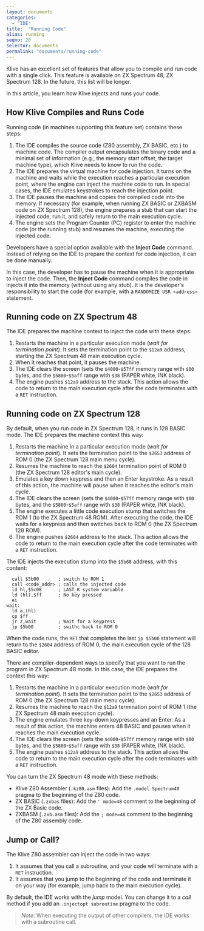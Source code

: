 ```yaml
---
layout: documents
categories: 
  - "IDE"
title:  "Running Code"
alias: running
seqno: 20
selector: documents
permalink: "documents/running-code"
---
```


Klive has an excellent set of features that allow you to compile and run code with a single click. This feature is available on ZX Spectrum 48, ZX Spectrum 128. In the future, this list will be longer.

In this article, you learn how Klive injects and runs your code.

## How Klive Compiles and Runs Code

Running code (in machines supporting this feature set) contains these steps:

1. The IDE compiles the source code (Z80 assembly, ZX BASIC, etc.) to machine code. The compiler output encapsulates the binary code and a minimal set of information (e.g., the memory start offset, the target machine type), which Klive needs to know to run the code.
2. The IDE prepares the virtual machine for code injection. It turns on the machine and waits while the execution reaches a particular execution point, where the engine can inject the machine code to run. In special cases, the IDE emulates keystrokes to reach the injection point.
3. The IDE pauses the machine and copies the compiled code into the memory. If necessary (for example, when running ZX BASIC or ZXBASM code on ZX Spectrum 128), the engine prepares a stub that can start the injected code, run it, and safely return to the main execution cycle.
4. The engine sets the Program Counter (PC) register to enter the machine code (or the running stub) and resumes the machine, executing the injected code.

Developers have a special option available with the **Inject Code** command. Instead of relying on the IDE to prepare the context for code injection, it can be done manually.

In this case, the developer has to pause the machine when it is appropriate to inject the code. Then, the **Inject Code** command compiles the code in injects it into the memory (without using any stub). It is the developer's responsibility to start the code (for example, with a `RANDOMIZE USR <address>` statement.

## Running code on ZX Spectrum 48

The IDE prepares the machine context to inject the code with these steps:
1. Restarts the machine in a particular execution mode (*wait for termination point*). It sets the termination point to the `$12a9` address, starting the ZX Spectrum 48 main execution cycle.
2. When it reaches that point, it pauses the machine.
3. The IDE clears the screen (sets the `$4000`-`$57ff` memory range with `$00` bytes, and the `$5800`-`$5aff` range with `$38` (PAPER white, INK black).
4. The engine pushes `$12a9` address to the stack. This action allows the code to return to the main execution cycle after the code terminates with a `RET` instruction.

## Running code on ZX Spectrum 128

By default, when you run code in ZX Spectrum 128, it runs in 128 BASIC mode. The IDE prepares the machine context this way:
1. Restarts the machine in a particular execution mode (*wait for termination point*). It sets the termination point to the `$2653` address of ROM 0 (the ZX Spectrum 128 main menu cycle).
2. Resumes the machine to reach the `$2604` termination point of ROM 0 (the ZX Spectrum 128 editor's main cycle).
3. Emulates a key down keypress and then an Enter keystroke. As a result of this action, the machine will pause when it reaches the editor's main cycle.
4. The IDE clears the screen (sets the `$4000`-`$57ff` memory range with `$00` bytes, and the `$5800`-`$5aff` range with `$38` (PAPER white, INK black).
5. The engine executes a little code execution stump that switches the ROM 1 (to the ZX Spectrum 48 ROM). After executing the code, the IDE waits for a keypress and then switches back to ROM 0 (the ZX Spectrum 128 ROM).
6. The engine pushes `$2604` address to the stack. This action allows the code to return to the main execution cycle after the code terminates with a `RET` instruction.

The IDE injects the execution stump into the `$5b68` address, with this content:
```
  call $5b00       ; switch to ROM 1
  call <code_addr> ; calls the injected code
  ld hl,$5c08      ; LAST_K system variable
  ld (hl),$ff      ; No key pressed
  ei
wait:
  ld a,(hl)
  cp $ff
  jr z,wait        ; Wait for a keypress
  jp $5b00         ; swithc back to ROM 0
```

When the code runs, the `RET` that completes the last `jp $5b00` statement will return to the `$2604` address of ROM 0, the main execution cycle of the 128 BASIC editor.

There are compiler-dependent ways to specify that you want to run the program in ZX Spectrum 48 mode. In this case, the IDE prepares the context this way:
1. Restarts the machine in a particular execution mode (*wait for termination point*). It sets the termination point to the `$2653` address of ROM 0 (the ZX Spectrum 128 main menu cycle).
2. Resumes the machine to reach the `$12a9` termination point of ROM 1 (the ZX Spectrum 48 main execution cycle).
3. The engine emulates three key-down keypresses and an Enter. As a result of this action, the machine enters 48 BASIC and pauses when it reaches the main execution cycle.
4. The IDE clears the screen (sets the `$4000`-`$57ff` memory range with `$00` bytes, and the `$5800`-`$5aff` range with `$38` (PAPER white, INK black).
5. The engine pushes `$12a9` address to the stack. This action allows the code to return to the main execution cycle after the code terminates with a `RET` instruction. 

You can turn the ZX Spectrum 48 mode with these methods:

- Klive Z80 Assembler (`.kz80.asm` files): Add the `.model Spectrum48` pragma to the beginning of the Z80 code.
- ZX BASIC (`.zxbas` files): Add the `' mode=48` comment to the beginning of the ZX Basic code.
- ZXBASM (`.zxb.asm` files): Add the `; mode=48` comment to the beginning of the Z80 assembly code.

## Jump or Call?

The Klive Z80 assembler can inject the code in two ways:
1. It assumes that you call a subroutine, and your code will terminate with a `RET` instruction.
2. It assumes that you jump to the beginning of the code and terminate it on your way (for example, jump back to the main execution cycle).

By default, the IDE works with the *jump* model. You can change it to a *call* method if you add an `.injectopt subroutine` pragma to the code.

> *Note*: When executing the output of other compilers, the IDE works with a subroutine call.

